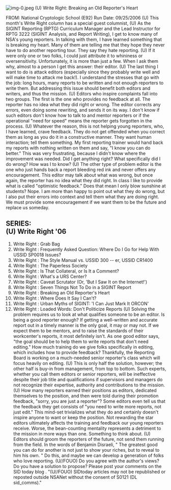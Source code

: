 ![img-0.jpeg](img-0.jpeg)
(U) Write Right: Breaking an Old Reporter's Heart

FROM:
National Cryptologic School (E92)
Run Date: 09/25/2006
(U) This month's Write Right column has a special guest columnist,
(U) As the SIGINT Reporting (RPTG) Curriculum Manager and the Lead Instructor for RPTG 3222 (SIGINT Analysis, and Report Writing), I get to know many of NSA's young reporters. In talking with them, I have learned something that is breaking my heart. Many of them are telling me that they hope they never have to do another reporting tour. They say they hate reporting.
(U) If it were only one or two folks, I could just attribute it to whininess or oversensitivity. Unfortunately, it is more than just a few. When I ask them why, almost to a person I get this answer: their editor.
(U) The last thing I want to do is attack editors (especially since they probably write well and will make time to attack me back!). I understand the stresses that go with the job: long hours, many reports to be written and not enough reporters to write them. But addressing this issue should benefit both editors and writers, and thus the mission.
(U) Editors who inspire complaints fall into two groups. The first is the one who provides no feedback at all. The reporter has no idea what they did right or wrong. The editor corrects any errors, even doing some rewriting, and sends it on its way. I don't know if such editors don't know how to talk to and mentor reporters or if the operational "need for speed" means the reporter gets forgotten in the process.
(U) Whatever the reason, this is not helping young reporters, who, I have learned, crave feedback. They do not get offended when you correct them as long as you do it in a constructive manner. They want human interaction; tell them something. My first reporting trainer would hand back my reports with nothing written on them and say, "I know you can do better." This was very frustrating, because I didn't know where the improvement was needed. Did I get anything right? What specifically did I do wrong? How was I to know?
(U) The other type of problem editor is the one who just hands back a report bleeding red ink and never offers any encouragement. This editor may talk about what was wrong, but once again, the reporter has no idea what they did right. In class I like to provide what is called "optimistic feedback." Does that mean I only blow sunshine at students? Nope. I am more than happy to point out what they do wrong, but I also put their errors into context and tell them what they are doing right. We must provide some encouragement if we want them to be the future and replace us someday.

## SERIES: <br> (U) Write Right '06

1. Write Right : Grab Bag
2. Write Right : Frequently Asked Question: Where Do I Go for Help With USSID SP0018 Issues?
3. Write Right : The Style Manual vs. USSID 300 -- er, USSID CR1400
4. Write Right : The Paperless Society
5. Write Right : Is That Collateral, or Is It a Comment?
6. Write Right : What's a URS Center?
7. Write Right : Caveat Scrutator (Or, 'But I Saw It on the Internet!')
8. Write Right : Seven Things Not To Do in a SIGINT Report
9. Write Right : Breaking an Old Reporter's Heart
10. Write Right : Where Does It Say I Can't?
11. Write Right : Urban Myths of SIGINT: 'I Can Just Mark It ORCON'
12. Write Right : Loaded Words: Don't
Politicize Reports
(U) Solving the problem requires us to look at what qualifies someone to be an editor. Is being a good reporter enough? If getting a well-written and accurate report out in a timely manner is the only goal, it may or may not. If we expect them to be mentors, and to raise the standards of their workcenter's reports, it most definitely isn't. As one good editor says, "the goal should be to help them to write reports that don't need editing." How much training do we give folks specifically in editing, which includes how to provide feedback? Thankfully, the Reporting Board is working on a much-needed senior reporter's class which will focus heavily on editing.
(U) This is only half the solution, however; the other half is buy-in from management, from top to bottom. Such experts, whether you call them editors or senior reporters, will be ineffective despite their job title and qualifications if supervisors and managers do not recognize their expertise, authority and contributions to the mission.
(U) How many reporters earned their positions as editors, dedicated themselves to the position, and then were told during their promotion feedback, "sorry, you are just a reporter"? Some editors even tell us that the feedback they get consists of "you need to write more reports, not just edit." This mind-set trivializes what they do and certainly doesn't inspire anyone to want or keep the position. Not rewarding the star editors ultimately affects the training and feedback our young reporters receive. Worse, the bean-counting mentality represents a detriment to the mission in more ways than one. Something to think about.
(U) Editors should groom the reporters of the future, not send them running from the field. In the words of Benjamin Disraeli, " The greatest good you can do for another is not just to show your riches, but to reveal to him his own. " Do this, and maybe we can develop a generation of folks who love reporting.
(U//FOUO) Do you agree with the author's views? Do you have a solution to propose? Please post your comments on the SID today blog .
"(U//FOUO) SIDtoday articles may not be republished or reposted outside NSANet without the consent of S0121 (DL sid_comms)."
